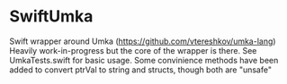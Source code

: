 # SwiftUmka

Swift wrapper around Umka (https://github.com/vtereshkov/umka-lang)
Heavily work-in-progress but the core of the wrapper is there. See UmkaTests.swift for basic usage.
Some convinience methods have been added to convert ptrVal to string and structs, though both are "unsafe"
